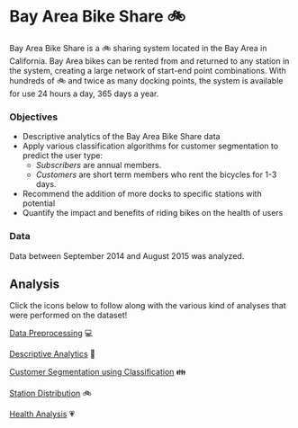 # Bay Area Bike Share :bike:

Bay Area Bike Share is a :bike: sharing system located in the Bay Area in California. Bay Area bikes can be rented from and returned to any station in the system, creating a large network of start-end point combinations. With hundreds of :bike: and twice as many docking points, the system is available for use 24 hours a day, 365 days a year. 

### Objectives

- Descriptive analytics of the Bay Area Bike Share data
- Apply various classification algorithms for customer segmentation to predict the user type: 
    - _Subscribers_ are annual members. 
    - _Customers_ are short term members who rent the bicycles for 1-3 days. 
- Recommend the addition of more docks to specific stations with potential
- Quantify the impact and benefits of riding bikes on the health of users

### Data

Data between September 2014 and August 2015 was analyzed.

## Analysis

Click the icons below to follow along with the various kind of analyses that were performed on the dataset!

[Data Preprocessing](1-data-preprocessing.md) :computer:

[Descriptive Analytics](2-descriptive-analytics.md) :abcd:

[Customer Segmentation using Classification](3-customer-segmentation-using-classification.md) :family:

[Station Distribution](4-station-distribution.md) :bike:

[Health Analysis](5-health-analysis.md) :heartpulse:
